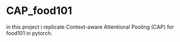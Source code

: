 # CAP_food101
in this project i replicate Context-aware Attentional Pooling (CAP)  for food101 in pytorch.
